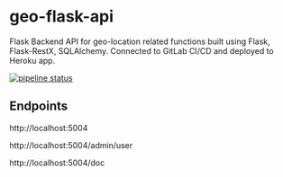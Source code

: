 # geo-flask-api

Flask Backend API for geo-location related functions built using Flask, Flask-RestX, SQLAlchemy. Connected to GitLab CI/CD and deployed to Heroku app.

[![pipeline status](https://gitlab.com/yds05238/geo-flask-api/badges/master/pipeline.svg)](https://gitlab.com/yds05238/geo-flask-api/commits/master)

## Endpoints

http://localhost:5004

http://localhost:5004/admin/user

http://localhost:5004/doc
